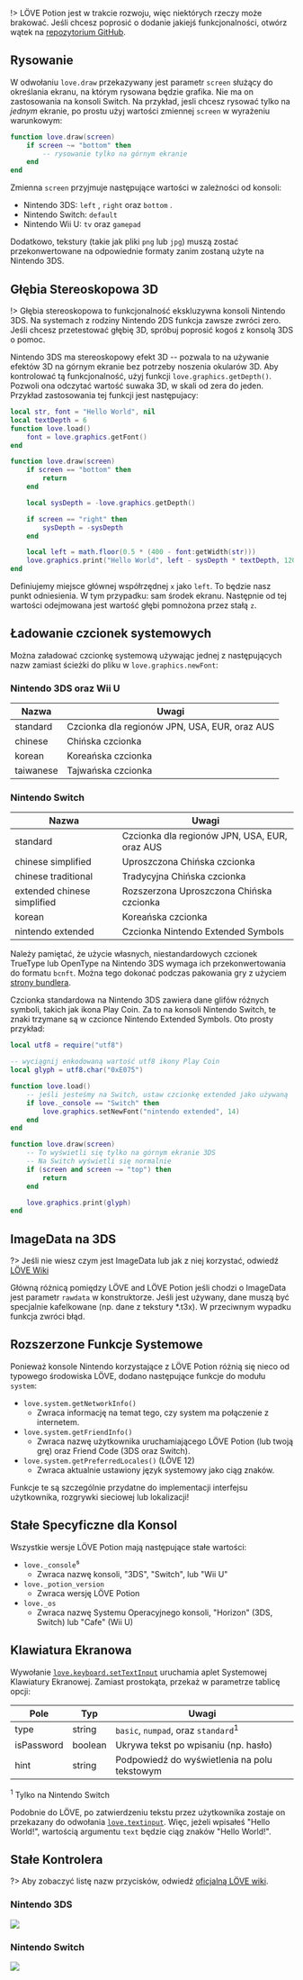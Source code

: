 !> LÖVE Potion jest w trakcie rozwoju, więc niektórych rzeczy może brakować. Jeśli chcesz poprosić o dodanie jakiejś funkcjonalności, otwórz wątek na [repozytorium GitHub](https://github.com/TurtleP/LovePotion).

## Rysowanie

W odwołaniu `love.draw` przekazywany jest parametr `screen` służący do określania ekranu, na którym rysowana będzie grafika. Nie ma on zastosowania na konsoli Switch.
Na przykład, jesli chcesz rysować tylko na _jednym_ ekranie, po prostu użyj wartości zmiennej `screen` w wyrażeniu warunkowym:

```lua
function love.draw(screen)
    if screen ~= "bottom" then
        -- rysowanie tylko na górnym ekranie
    end
end
```

Zmienna `screen` przyjmuje następujące wartości w zależności od konsoli:

- Nintendo 3DS: `left` , `right` oraz `bottom` .
- Nintendo Switch: `default`
- Nintendo Wii U: `tv` oraz `gamepad`

Dodatkowo, tekstury (takie jak pliki `png` lub `jpg`) muszą zostać przekonwertowane na odpowiednie formaty zanim zostaną użyte na Nintendo 3DS.

## Głębia Stereoskopowa 3D

!> Głębia stereoskopowa to funkcjonalność ekskluzywna konsoli Nintendo 3DS. Na systemach z rodziny Nintendo 2DS funkcja zawsze zwróci zero. Jeśli chcesz przetestować głębię 3D, spróbuj poprosić kogoś z konsolą 3DS o pomoc.

Nintendo 3DS ma stereoskopowy efekt 3D -- pozwala to na używanie efektów 3D na górnym ekranie bez potrzeby noszenia okularów 3D. Aby kontrolować tą funkcjonalność, użyj funkcji `love.graphics.getDepth()`. Pozwoli ona odczytać wartość suwaka 3D, w skali od zera do jeden. Przykład zastosowania tej funkcji jest następujacy:

```lua
local str, font = "Hello World", nil
local textDepth = 6
function love.load()
    font = love.graphics.getFont()
end

function love.draw(screen)
    if screen == "bottom" then
        return
    end

    local sysDepth = -love.graphics.getDepth()

    if screen == "right" then
        sysDepth = -sysDepth
    end

    local left = math.floor(0.5 * (400 - font:getWidth(str)))
    love.graphics.print("Hello World", left - sysDepth * textDepth, 120)
end
```

Definiujemy miejsce głównej współrzędnej `x` jako `left`. To będzie nasz punkt odniesienia. W tym przypadku: sam środek ekranu. Następnie od tej wartości odejmowana jest wartość głębi pomnożona przez stałą `z`.

## Ładowanie czcionek systemowych

Można załadować czcionkę systemową używając jednej z następujących nazw zamiast ścieżki do pliku w `love.graphics.newFont`:

### Nintendo 3DS oraz Wii U

| Nazwa     | Uwagi                                         |
| --------- | --------------------------------------------- |
| standard  | Czcionka dla regionów JPN, USA, EUR, oraz AUS |
| chinese   | Chińska czcionka                              |
| korean    | Koreańska czcionka                            |
| taiwanese | Tajwańska czcionka                            |

### Nintendo Switch

| Nazwa                       | Uwagi                                         |
| --------------------------- | --------------------------------------------- |
| standard                    | Czcionka dla regionów JPN, USA, EUR, oraz AUS |
| chinese simplified          | Uproszczona Chińska czcionka                  |
| chinese traditional         | Tradycyjna Chińska czcionka                   |
| extended chinese simplified | Rozszerzona Uproszczona Chińska czcionka      |
| korean                      | Koreańska czcionka                            |
| nintendo extended           | Czcionka Nintendo Extended Symbols            |

Należy pamiętać, że użycie własnych, niestandardowych czcionek TrueType lub OpenType na Nintendo 3DS wymaga ich przekonwertowania do formatu `bcnft`. Można tego dokonać podczas pakowania gry z użyciem [strony bundlera](/translations/pl-pl/packaging.md). 

Czcionka standardowa na Nintendo 3DS zawiera dane glifów różnych symboli, takich jak ikona Play Coin. Za to na konsoli Nintendo Switch, te znaki trzymane są w czcionce Nintendo Extended Symbols. Oto prosty przykład:

```lua
local utf8 = require("utf8")

-- wyciągnij enkodowaną wartość utf8 ikony Play Coin
local glyph = utf8.char("0xE075")

function love.load()
    -- jeśli jesteśmy na Switch, ustaw czcionkę extended jako używaną
    if love._console == "Switch" then
        love.graphics.setNewFont("nintendo extended", 14)
    end
end

function love.draw(screen)
    -- To wyświetli się tylko na górnym ekranie 3DS
    -- Na Switch wyświetli się normalnie
    if (screen and screen ~= "top") then
        return
    end

    love.graphics.print(glyph)
end
```

## ImageData na 3DS

?> Jeśli nie wiesz czym jest ImageData lub jak z niej korzystać, odwiedź [LÖVE Wiki](https://love2d.org/wiki/ImageData)

Główną różnicą pomiędzy LÖVE and LÖVE Potion jeśli chodzi o ImageData jest parametr `rawdata` w konstruktorze. Jeśli jest używany, dane muszą być specjalnie kafelkowane (np. dane z tekstury \*.t3x). W przeciwnym wypadku funkcja zwróci błąd.

## Rozszerzone Funkcje Systemowe

Ponieważ konsole Nintendo korzystające z LÖVE Potion różnią się nieco od typowego środowiska LÖVE, dodano następujące funkcje do modułu `system`:

- `love.system.getNetworkInfo()`
  - Zwraca informację na temat tego, czy system ma połączenie z internetem.
- `love.system.getFriendInfo()`
  - Zwraca nazwę użytkownika uruchamiającego LÖVE Potion (lub twoją grę) oraz Friend Code (3DS oraz Switch).
- `love.system.getPreferredLocales()` (LÖVE 12)
  - Zwraca aktualnie ustawiony język systemowy jako ciąg znaków.

Funkcje te są szczególnie przydatne do implementacji interfejsu użytkownika, rozgrywki sieciowej lub lokalizacji!

## Stałe Specyficzne dla Konsol

Wszystkie wersje LÖVE Potion mają następujące stałe wartości:

- `love._console`⁵
  - Zwraca nazwę konsoli, "3DS", "Switch", lub "Wii U"
- `love._potion_version`
  - Zwraca wersję LÖVE Potion
- `love._os`
  - Zwraca nazwę Systemu Operacyjnego konsoli, "Horizon" (3DS, Switch) lub "Cafe" (Wii U)

## Klawiatura Ekranowa

Wywołanie [`love.keyboard.setTextInput`](https://love2d.org/wiki/love.keyboard.setTextInput) uruchamia aplet Systemowej Klawiatury Ekranowej. Zamiast prostokąta, przekaż w parametrze tablicę opcji:

| Pole       | Typ     | Uwagi                                         |
| ---------- | ------- | --------------------------------------------- |
| type       | string  | `basic`, `numpad`, oraz `standard`<sup>1</sup>|
| isPassword | boolean | Ukrywa tekst po wpisaniu (np. hasło)          |
| hint       | string  | Podpowiedź do wyświetlenia na polu tekstowym  |

<sup>1</sup> Tylko na Nintendo Switch

Podobnie do LÖVE, po zatwierdzeniu tekstu przez użytkownika zostaje on przekazany do odwołania [`love.textinput`](https://love2d.org/wiki/love.textinput). Więc, jeżeli wpisałeś "Hello World!", wartością argumentu `text` będzie ciąg znaków "Hello World!".

## Stałe Kontrolera

?> Aby zobaczyć listę nazw przycisków, odwiedź [oficjalną LÖVE wiki](https://love2d.org/wiki/GamepadButton).

### Nintendo 3DS

![](../../files/3DSControllerMap.png)

### Nintendo Switch

![](../../files/SwitchControllerMap.png)
